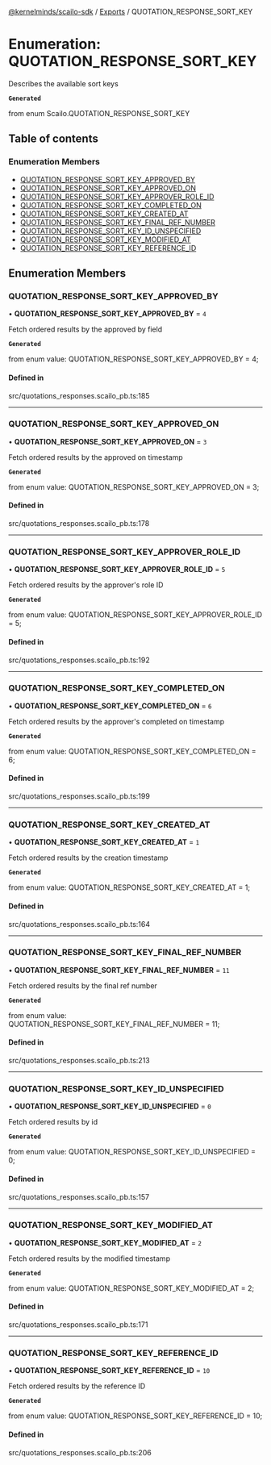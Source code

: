 [@kernelminds/scailo-sdk](../README.md) / [Exports](../modules.md) / QUOTATION\_RESPONSE\_SORT\_KEY

# Enumeration: QUOTATION\_RESPONSE\_SORT\_KEY

Describes the available sort keys

**`Generated`**

from enum Scailo.QUOTATION_RESPONSE_SORT_KEY

## Table of contents

### Enumeration Members

- [QUOTATION\_RESPONSE\_SORT\_KEY\_APPROVED\_BY](QUOTATION_RESPONSE_SORT_KEY.md#quotation_response_sort_key_approved_by)
- [QUOTATION\_RESPONSE\_SORT\_KEY\_APPROVED\_ON](QUOTATION_RESPONSE_SORT_KEY.md#quotation_response_sort_key_approved_on)
- [QUOTATION\_RESPONSE\_SORT\_KEY\_APPROVER\_ROLE\_ID](QUOTATION_RESPONSE_SORT_KEY.md#quotation_response_sort_key_approver_role_id)
- [QUOTATION\_RESPONSE\_SORT\_KEY\_COMPLETED\_ON](QUOTATION_RESPONSE_SORT_KEY.md#quotation_response_sort_key_completed_on)
- [QUOTATION\_RESPONSE\_SORT\_KEY\_CREATED\_AT](QUOTATION_RESPONSE_SORT_KEY.md#quotation_response_sort_key_created_at)
- [QUOTATION\_RESPONSE\_SORT\_KEY\_FINAL\_REF\_NUMBER](QUOTATION_RESPONSE_SORT_KEY.md#quotation_response_sort_key_final_ref_number)
- [QUOTATION\_RESPONSE\_SORT\_KEY\_ID\_UNSPECIFIED](QUOTATION_RESPONSE_SORT_KEY.md#quotation_response_sort_key_id_unspecified)
- [QUOTATION\_RESPONSE\_SORT\_KEY\_MODIFIED\_AT](QUOTATION_RESPONSE_SORT_KEY.md#quotation_response_sort_key_modified_at)
- [QUOTATION\_RESPONSE\_SORT\_KEY\_REFERENCE\_ID](QUOTATION_RESPONSE_SORT_KEY.md#quotation_response_sort_key_reference_id)

## Enumeration Members

### QUOTATION\_RESPONSE\_SORT\_KEY\_APPROVED\_BY

• **QUOTATION\_RESPONSE\_SORT\_KEY\_APPROVED\_BY** = ``4``

Fetch ordered results by the approved by field

**`Generated`**

from enum value: QUOTATION_RESPONSE_SORT_KEY_APPROVED_BY = 4;

#### Defined in

src/quotations_responses.scailo_pb.ts:185

___

### QUOTATION\_RESPONSE\_SORT\_KEY\_APPROVED\_ON

• **QUOTATION\_RESPONSE\_SORT\_KEY\_APPROVED\_ON** = ``3``

Fetch ordered results by the approved on timestamp

**`Generated`**

from enum value: QUOTATION_RESPONSE_SORT_KEY_APPROVED_ON = 3;

#### Defined in

src/quotations_responses.scailo_pb.ts:178

___

### QUOTATION\_RESPONSE\_SORT\_KEY\_APPROVER\_ROLE\_ID

• **QUOTATION\_RESPONSE\_SORT\_KEY\_APPROVER\_ROLE\_ID** = ``5``

Fetch ordered results by the approver's role ID

**`Generated`**

from enum value: QUOTATION_RESPONSE_SORT_KEY_APPROVER_ROLE_ID = 5;

#### Defined in

src/quotations_responses.scailo_pb.ts:192

___

### QUOTATION\_RESPONSE\_SORT\_KEY\_COMPLETED\_ON

• **QUOTATION\_RESPONSE\_SORT\_KEY\_COMPLETED\_ON** = ``6``

Fetch ordered results by the approver's completed on timestamp

**`Generated`**

from enum value: QUOTATION_RESPONSE_SORT_KEY_COMPLETED_ON = 6;

#### Defined in

src/quotations_responses.scailo_pb.ts:199

___

### QUOTATION\_RESPONSE\_SORT\_KEY\_CREATED\_AT

• **QUOTATION\_RESPONSE\_SORT\_KEY\_CREATED\_AT** = ``1``

Fetch ordered results by the creation timestamp

**`Generated`**

from enum value: QUOTATION_RESPONSE_SORT_KEY_CREATED_AT = 1;

#### Defined in

src/quotations_responses.scailo_pb.ts:164

___

### QUOTATION\_RESPONSE\_SORT\_KEY\_FINAL\_REF\_NUMBER

• **QUOTATION\_RESPONSE\_SORT\_KEY\_FINAL\_REF\_NUMBER** = ``11``

Fetch ordered results by the final ref number

**`Generated`**

from enum value: QUOTATION_RESPONSE_SORT_KEY_FINAL_REF_NUMBER = 11;

#### Defined in

src/quotations_responses.scailo_pb.ts:213

___

### QUOTATION\_RESPONSE\_SORT\_KEY\_ID\_UNSPECIFIED

• **QUOTATION\_RESPONSE\_SORT\_KEY\_ID\_UNSPECIFIED** = ``0``

Fetch ordered results by id

**`Generated`**

from enum value: QUOTATION_RESPONSE_SORT_KEY_ID_UNSPECIFIED = 0;

#### Defined in

src/quotations_responses.scailo_pb.ts:157

___

### QUOTATION\_RESPONSE\_SORT\_KEY\_MODIFIED\_AT

• **QUOTATION\_RESPONSE\_SORT\_KEY\_MODIFIED\_AT** = ``2``

Fetch ordered results by the modified timestamp

**`Generated`**

from enum value: QUOTATION_RESPONSE_SORT_KEY_MODIFIED_AT = 2;

#### Defined in

src/quotations_responses.scailo_pb.ts:171

___

### QUOTATION\_RESPONSE\_SORT\_KEY\_REFERENCE\_ID

• **QUOTATION\_RESPONSE\_SORT\_KEY\_REFERENCE\_ID** = ``10``

Fetch ordered results by the reference ID

**`Generated`**

from enum value: QUOTATION_RESPONSE_SORT_KEY_REFERENCE_ID = 10;

#### Defined in

src/quotations_responses.scailo_pb.ts:206
